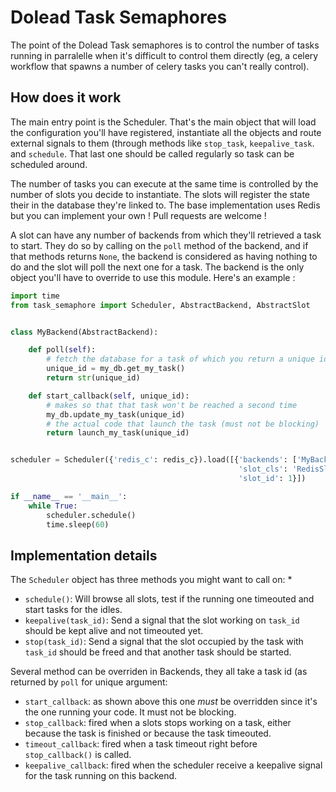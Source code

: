 # Dolead Task Semaphores

The point of the Dolead Task semaphores is to control the number of tasks running in parralelle when it's difficult to control them directly (eg, a celery workflow that spawns a number of celery tasks you can't really control).

## How does it work

The main entry point is the Scheduler. That's the main object that will load the configuration you'll have registered, instantiate all the objects and route external signals to them (through methods like `stop_task`, `keepalive_task`. and `schedule`. That last one should be called regularly so task can be scheduled around.

The number of tasks you can execute at the same time is controlled by the number of slots you decide to instantiate. The slots will register the state their in the database they're linked to. The base implementation uses Redis but you can implement your own ! Pull requests are welcome !

A slot can have any number of backends from which they'll retrieved a task to start. They do so by calling on the `poll` method of the backend, and if that methods returns `None`, the backend is considered as having nothing to do and the slot will poll the next one for a task.
The backend is the only object you'll have to override to use this module. Here's an example :

```python
import time
from task_semaphore import Scheduler, AbstractBackend, AbstractSlot


class MyBackend(AbstractBackend):

    def poll(self):
        # fetch the database for a task of which you return a unique id
        unique_id = my_db.get_my_task()
        return str(unique_id)

    def start_callback(self, unique_id):
        # makes so that that task won't be reached a second time
        my_db.update_my_task(unique_id)
        # the actual code that launch the task (must not be blocking)
        return launch_my_task(unique_id)


scheduler = Scheduler({'redis_c': redis_c}).load([{'backends': ['MyBackend'],
                                                   'slot_cls': 'RedisSlot',
                                                   'slot_id': 1}])

if __name__ == '__main__':
    while True:
        scheduler.schedule()
        time.sleep(60)
```

## Implementation details

The `Scheduler` object has three methods you might want to call on: *
* `schedule()`: Will browse all slots, test if the running one timeouted and start tasks for the idles.
* `keepalive(task_id)`: Send a signal that the slot working on `task_id` should be kept alive and not timeouted yet.
* `stop(task_id)`: Send a signal that the slot occupied by the task with `task_id` should be freed and that another task should be started.

Several method can be overriden in Backends, they all take a task id (as returned by `poll` for unique argument:
* `start_callback`: as shown above this one *must* be overridden since it's the one running your code. It must not be blocking.
* `stop_callback`: fired when a slots stops working on a task, either because the task is finished or because the task timeouted.
* `timeout_callback`: fired when a task timeout right before `stop_callback()` is called.
* `keepalive_callback`: fired when the scheduler receive a keepalive signal for the task running on this backend.
